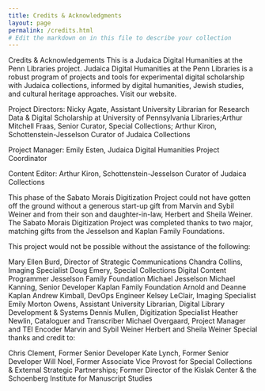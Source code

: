 ```yaml
---
title: Credits & Acknowledgments
layout: page
permalink: /credits.html
# Edit the markdown on in this file to describe your collection
---
```


Credits & Acknowledgements
This is a Judaica Digital Humanities at the Penn Libraries project. Judaica Digital Humanities at the Penn Libraries is a robust program of projects and tools for experimental digital scholarship with Judaica collections, informed by digital humanities, Jewish studies, and cultural heritage approaches. Visit our website. 

Project Directors: Nicky Agate, Assistant University Librarian for Research Data & Digital Scholarship at University of Pennsylvania Libraries;Arthur Mitchell Fraas, Senior Curator, Special Collections; Arthur Kiron, Schottenstein-Jesselson Curator of Judaica Collections

Project Manager: Emily Esten, Judaica Digital Humanities Project Coordinator

Content Editor: Arthur Kiron, Schottenstein-Jesselson Curator of Judaica Collections

This phase of the Sabato Morais Digitization Project could not have gotten off the ground without a generous start-up gift from Marvin and Sybil Weiner and from their son and daughter-in-law, Herbert and Sheila Weiner. The Sabato Morais Digitization Project was completed thanks to two major, matching gifts from the Jesselson and Kaplan Family Foundations. 

This project would not be possible without the assistance of the following:

Mary Ellen Burd, Director of Strategic Communications
Chandra Collins, Imaging Specialist
Doug Emery, Special Collections Digital Content Programmer
Jesselson Family Foundation
Michael Jesselson
Michael Kanning, Senior Developer
Kaplan Family Foundation
Arnold and Deanne Kaplan
Andrew Kimball, DevOps Engineer
Kelsey LeClair, Imaging Specialist
Emily Morton Owens, Assistant University Librarian, Digital Library Development & Systems
Dennis Mullen, Digitization Specialist
Heather Newlin, Cataloguer and Transcriber
Michael Overgaard, Project Manager and TEI Encoder
Marvin and Sybil Weiner
Herbert and Sheila Weiner
Special thanks and credit to:

Chris Clement, Former Senior Developer
Kate Lynch, Former Senior Developer
Will Noel, Former Associate Vice Provost for Special Collections & External Strategic Partnerships; Former Director of the Kislak Center & the Schoenberg Institute for Manuscript Studies